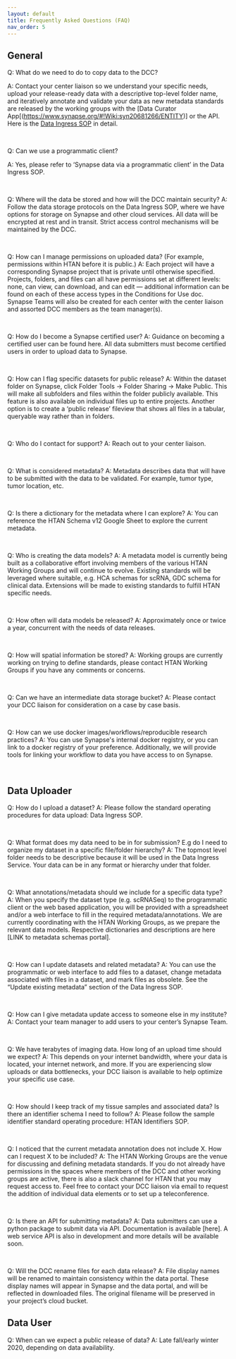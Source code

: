```yaml
---
layout: default
title: Frequently Asked Questions (FAQ)
nav_order: 5
---
```


## General

Q: What do we need to do to copy data to the DCC?

A: Contact your center liaison so we understand your specific needs, upload your release-ready data with a descriptive top-level folder name, and iteratively annotate and validate your data as new metadata standards are released by the working groups with the [Data Curator App[(https://www.synapse.org/#!Wiki:syn20681266/ENTITY)] or the API. Here is the [Data Ingress SOP](https://github.com/Sage-Bionetworks/HTAN-data-ingress-documentation-draft/blob/master/DOCUMENTATION.md) in detail.    

<br/>

Q: Can we use a programmatic client?

A: Yes, please refer to ‘Synapse data via a programmatic client’ in the Data Ingress SOP.

<br/>

Q: Where will the data be stored and how will the DCC maintain security?
A: Follow the data storage protocols on the Data Ingress SOP, where we have options for storage on Synapse and other cloud services.  All data will be encrypted at rest and in transit. Strict access control mechanisms will be maintained by the DCC.

<br/>

Q: How can I manage permissions on uploaded data? (For example, permissions within HTAN before it is public.)
A: Each project will have a corresponding Synapse project that is private until otherwise specified. Projects, folders, and files can all have permissions set at different levels: none, can view, can download, and can edit — additional information can be found on each of these access types in the Conditions for Use doc. Synapse Teams will also be created for each center with the center liaison and assorted DCC members as the team manager(s). 

<br/>

Q: How do I become a Synapse certified user?
A: Guidance on becoming a certified user can be found here. All data submitters must become certified users in order to upload data to Synapse.

<br/>

Q: How can I flag specific datasets for public release?
A: Within the dataset folder on Synapse, click Folder Tools -> Folder Sharing -> Make Public. This will make all subfolders and files within the folder publicly available. This feature is also available on individual files up to entire projects. Another option is to create a ‘public release’ fileview that shows all files in a tabular, queryable way rather than in folders.

<br/>

Q: Who do I contact for support?
A: Reach out to your center liaison. 

<br/>

Q: What is considered metadata?
A: Metadata describes data that will have to be submitted with the data to be validated. For example, tumor type, tumor location, etc. 

<br/>

Q: Is there a dictionary for the metadata where I can explore?
A:  You can reference the HTAN Schema v12 Google Sheet to explore the current metadata.

<br/>

Q:  Who is creating the data models?
A: A metadata model is currently being built as a collaborative effort involving members of the various HTAN Working Groups and will continue to evolve.  Existing standards will be leveraged where suitable, e.g. HCA schemas for scRNA, GDC schema for clinical data. Extensions will be made to existing standards to fulfill HTAN specific needs.

<br/>

Q: How often will data models be released?
A: Approximately once or twice a year, concurrent with the needs of data releases. 

<br/>

Q: How will spatial information be stored?
A: Working groups are currently working on trying to define standards, please contact HTAN Working Groups if you have any comments or concerns. 

<br/>

Q: Can we have an intermediate data storage bucket? 
A: Please contact your DCC liaison for consideration on a case by case basis. 

<br/>

Q: How can we use docker images/workflows/reproducible research practices? 
A: You can use Synapse's internal docker registry, or you can link to a docker registry of your preference. Additionally, we will provide tools for linking your workflow to data you have access to on Synapse.

<br/>

## Data Uploader

Q: How do I upload a <dataset type> dataset?
A: Please follow the standard operating procedures for data upload: Data Ingress SOP.

<br/>

Q: What format does my data need to be in for submission? E.g do I need to organize my <dataset type> dataset in a specific file/folder hierarchy?
A: The topmost level folder needs to be descriptive because it will be used in the Data Ingress Service. Your data can be in any format or hierarchy under that folder. 

<br/>

Q: What annotations/metadata should we include for a specific data type?
A: When you specify the dataset type (e.g. scRNASeq) to the programmatic client or the web based application, you will be provided with a spreadsheet and/or a web interface to fill in the required metadata/annotations. We are currently coordinating with the HTAN Working Groups, as we prepare the relevant data models. Respective dictionaries and descriptions are here [LINK to metadata schemas portal].

<br/>

Q:  How can I update datasets and related metadata?
A:  You can use the programmatic or web interface to add files to a dataset, change metadata associated with files in a dataset, and mark files as obsolete. See the “Update existing metadata” section of the Data Ingress SOP. 

<br/>

Q: How can I give metadata  update access to someone else in my institute?
A: Contact your team manager to add users to your center’s Synapse Team.  

<br/>

Q: We have terabytes of imaging data. How long of an upload time should we expect? 
A: This depends on your internet bandwidth, where your data is located, your internet network, and more. If you are experiencing slow uploads or data bottlenecks, your DCC liaison is available to help optimize your specific use case.

<br/>

Q: How should I keep track of my tissue samples and associated data? Is there an identifier schema I need to follow?
A: Please follow the sample identifier standard operating procedure: HTAN Identifiers SOP.

<br/>

Q: I noticed that the current metadata annotation does not include X. How can I request X to be included?
A: The HTAN Working Groups are the venue for discussing and defining metadata standards.  If you do not already have permissions in the spaces where members of the DCC and other working groups are active, there is also a slack channel for HTAN  that you may request access to.  Feel free to contact your DCC liaison via email to request the addition of individual data elements or to set up a teleconference. 

<br/>

Q: Is there an API for submitting metadata?
A: Data submitters can use a python package to submit data via API. Documentation is available [here]. A web service API is also in development and more details will be available soon. 

<br/>

Q: Will the DCC rename files for each data release?
A: File display names will be renamed to maintain consistency within the data portal. These display names will appear in Synapse and the data portal, and will be reflected in downloaded files. The original filename will be preserved in your project’s cloud bucket. 
<br/>

## Data User

Q: When can we expect a public release of data?
A:  Late fall/early winter 2020, depending on data availability.

